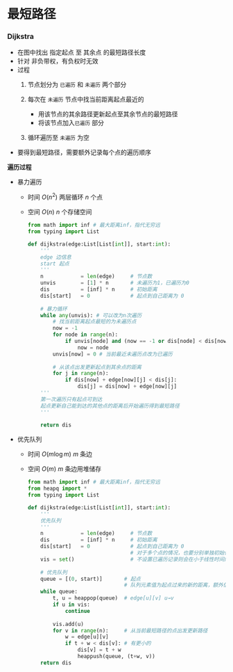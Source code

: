 # 最短路径

### Dijkstra

- 在图中找出 指定起点 至 其余点 的最短路径长度
- 针对 非负带权，有负权时无效
- 过程
  1. 节点划分为 `已遍历` 和 `未遍历` 两个部分
  2. 每次在 `未遍历` 节点中找当前距离起点最近的
     - 用该节点的其余路径更新起点至其余节点的最短路径
     - 将该节点加入`已遍历` 部分

  3. 循环遍历至 `未遍历` 为空
- 要得到最短路径，需要额外记录每个点的遍历顺序



**遍历过程**

- 暴力遍历
  - 时间 $O(n^2)$ 两层循环 $n$ 个点
  
  - 空间 $O(n)$ $n$​ 个存储空间
  
    ```python
    from math import inf # 最大距离inf，指代无穷远
    from typing import List
    
    def dijkstra(edge:List[List[int]], start:int):
        '''
        edge 边信息
        start 起点
        '''
        n            = len(edge)     # 节点数
        unvis        = [1] * n       # 未遍历为1，已遍历为0
        dis          = [inf] * n     # 初始距离
        dis[start]   = 0             # 起点到自己距离为 0
        
        # 暴力循环
        while any(unvis): # 可以改为n次遍历
            # 找当前距离起点最短的为未遍历点
            now = -1
            for node in range(n):
                if unvis[node] and (now == -1 or dis[node] < dis[now]):
                    now = node
            unvis[now] = 0 # 当前最近未遍历点改为已遍历
            
            # 从该点出发更新起点到其余点的距离
            for j in range(n):
                if dis[now] + edge[now][j] < dis[j]:
                    dis[j] = dis[now] + edge[now][j]
        '''
        第一次遍历只有起点可到达
        起点更新自己能到达的其他点的距离后开始遍历得到最短路径
        '''
        
        return dis
    ```
  
- 优先队列
  - 时间 $O(m\log m)$ $m$ 条边
  
  - 空间 $O(m)$ $m$​ 条边用堆储存
  
    ```python
    from math import inf # 最大距离inf，指代无穷远
    from heapq import *
    from typing import List
    
    def dijkstra(edge:List[List[int]], start:int):
        '''
        优先队列
        '''
        n            = len(edge)     # 节点数
        dis          = [inf] * n     # 初始距离
        dis[start]   = 0             # 起点到自己距离为 0
        							 # 对于多个点的情况，也要分别单独初始化全是 inf 的 dis
        vis = set()                  # 不设置已遍历记录则会在小于线性时间内将队列中剩余过时信息弹出，然后结束
        
        # 优先队列
        queue = [(0, start)]       # 起点
                                   # 队列元素值为起点过来的新的距离，额外信息为目标点
        while queue:
            t, u = heappop(queue)  # edge[u][v] u→v
            if u in vis:
                continue
            
            vis.add(u)
            for v in range(n):     # 从当前最短路径的点出发更新路径
                w = edge[u][v]
                if t + w < dis[v]: # 有更小的
                    dis[v] = t + w
                    heappush(queue, (t+w, v))
        return dis
    ```
    
    
